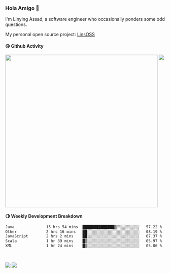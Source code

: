 ### Hola Amigo 🤣   

I'm Linying Assad, a software engineer who occasionally ponders some odd questions.  

My personal open source project: [LinsOSS](https://github.com/linsoss)
 
#### 🙃 Github Activity 
<div>
  <img src="https://github-readme-stats.vercel.app/api?username=al-assad&show_icons=true" align="top" style="display: inline-block;" width="480"/>
  <img src="https://github-readme-stats.vercel.app/api/top-langs/?username=al-assad&hide=css,html&langs_count=8&layout=compact" align="top" style="display: inline-block;"/>
</div>

#### 🌖 Weekly Development Breakdown
<!--START_SECTION:waka-->

```txt
Java              15 hrs 54 mins  ██████████████▒░░░░░░░░░░   57.22 %
Other             2 hrs 16 mins   ██░░░░░░░░░░░░░░░░░░░░░░░   08.19 %
JavaScript        2 hrs 2 mins    ██░░░░░░░░░░░░░░░░░░░░░░░   07.37 %
Scala             1 hr 39 mins    █▒░░░░░░░░░░░░░░░░░░░░░░░   05.97 %
XML               1 hr 24 mins    █▒░░░░░░░░░░░░░░░░░░░░░░░   05.06 %
```

<!--END_SECTION:waka-->

<br>

<a href="https://twitter.com/assad_lin"><img src="https://img.shields.io/badge/Twitter-@assad__lin-blue?style=flat&logo=twitter" /></a>
<a href="https://al-assad.github.io"><img src="https://img.shields.io/badge/Blogs-Linying_Assad's_Blog-yellow?style=flat&logo=github" /></a>


